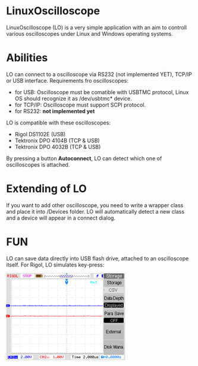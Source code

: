 # LinuxOscilloscope
LinuxOscilloscope (LO) is a very simple application with an aim to controll various oscilloscopes under Linux and Windows operating systems.

# Abilities
LO can connect to a oscilloscope via RS232 (not implemented YET), TCP/IP or USB interface. Requirements fro oscilloscopes:
- for USB: Oscilloscope must be comatible with USBTMC protocol, Linux OS should recognize it as /dev/usbtmc* device.
- for TCP/IP: Oscilloscope must support SCPI protocol.
- for RS232: **not implemented yet**

LO is compatible with these oscilloscopes:
- Rigol DS1102E (USB)
- Tektronix DPO 4104B (TCP & USB)
- Tektronix DPO 4032B (TCP & USB)

By pressing a button **Autoconnect**, LO can detect which one of oscilloscopes is attached.

# Extending of LO

If you want to add other oscilloscope, you need to write a wrapper class and place it into /Devices folder. LO will automatically detect a new class and a device will appear in a connect dialog.

# FUN
LO can save data directly into USB flash drive, attached to an oscilloscope itself.
For Rigol, LO simulates key-press:

![RIGOL](GUI/rigol.gif)

